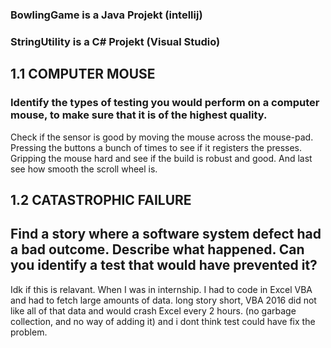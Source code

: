 ### BowlingGame is a Java Projekt (intellij)

### StringUtility is a C# Projekt (Visual Studio)


## 1.1 COMPUTER MOUSE

### Identify the types of testing you would perform on a computer mouse, to make sure that it is of the highest quality.

Check if the sensor is good by moving the mouse across the mouse-pad. 
Pressing the buttons a bunch of times to see if it registers the presses.
Gripping the mouse hard and see if the build is robust and good. 
And last see how smooth the scroll wheel is.

## 1.2 CATASTROPHIC FAILURE

## Find a story where a software system defect had a bad outcome. Describe what happened. Can you identify a test that would have prevented it?

Idk if this is relavant.
When I was in internship. I had to code in Excel VBA and had to fetch large amounts of data. 
long story short, VBA 2016 did not like all of that data and would crash Excel every 2 hours. 
(no garbage collection, and no way of adding it)
and i dont think test could have fix the problem.



